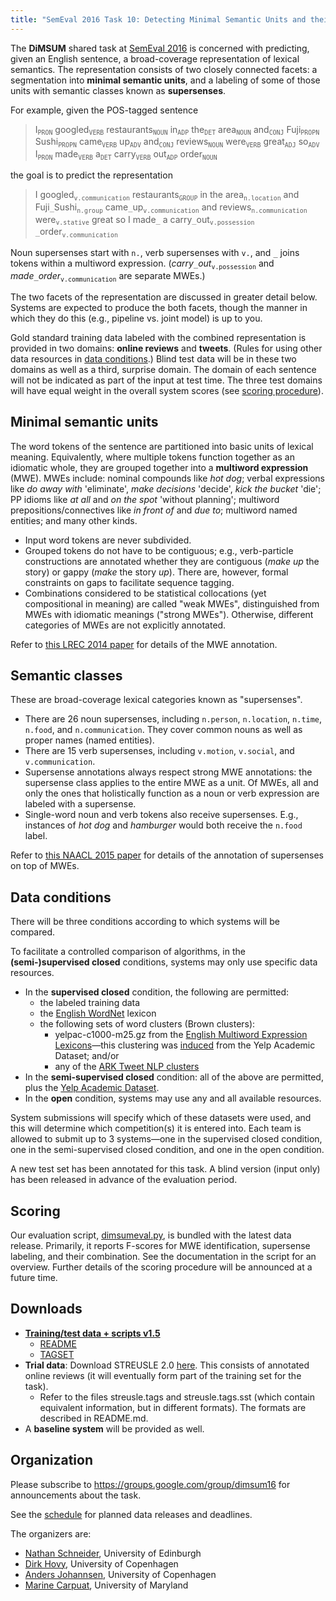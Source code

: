 ```yaml
---
title: "SemEval 2016 Task 10: Detecting Minimal Semantic Units and their Meanings (DiMSUM)"
---
```


The __DiMSUM__ shared task at [SemEval 2016](http://alt.qcri.org/semeval2016/) is concerned with predicting, given an English sentence, a broad-coverage representation of lexical semantics. The representation consists of two closely connected facets: a segmentation into __minimal semantic units__, and a labeling of some of those units with semantic classes known as __supersenses__.

For example, given the POS-tagged sentence

>  I<sub>`PRON`</sub>  googled<sub>`VERB`</sub> restaurants<sub>`NOUN`</sub> in<sub>`ADP`</sub> the<sub>`DET`</sub> area<sub>`NOUN`</sub> and<sub>`CONJ`</sub> Fuji<sub>`PROPN`</sub> Sushi<sub>`PROPN`</sub> came<sub>`VERB`</sub> up<sub>`ADV`</sub> and<sub>`CONJ`</sub> reviews<sub>`NOUN`</sub> were<sub>`VERB`</sub> great<sub>`ADJ`</sub> so<sub>`ADV`</sub> I<sub>`PRON`</sub> made<sub>`VERB`</sub> a<sub>`DET`</sub> carry<sub>`VERB`</sub> out<sub>`ADP`</sub> order<sub>`NOUN`</sub>

the goal is to predict the representation

>  I  googled<sub>`v.communication`</sub> restaurants<sub>`GROUP`</sub> in the  area<sub>`n.location`</sub> and  Fuji`_`Sushi<sub>`n.group`</sub> came`_`up<sub>`v.communication`</sub> and reviews<sub>`n.communication`</sub> were<sub>`v.stative`</sub> great so I  made`_` a  carry`_`out<sub>`v.possession`</sub> `_`order<sub>`v.communication`</sub>

Noun supersenses start with `n.`, verb supersenses with `v.`, and  `_` joins tokens within a multiword expression. (_carry_`_`_out_<sub>`v.possession`</sub> and _made_`_`_order_<sub>`v.communication`</sub> are separate MWEs.)

The two facets of the representation are discussed in greater detail below. Systems are expected to produce the both facets, though the manner in which they do this (e.g., pipeline vs. joint model) is up to you.

Gold standard training data labeled with the combined representation is provided in two domains: __online reviews__ and __tweets__. (Rules for using other data resources in [data conditions](#data-conditions).) Blind test data will be in these two domains as well as a third, surprise domain. The domain of each sentence will not be indicated as part of the input at test time. The three test domains will have equal weight in the overall system scores (see [scoring procedure](#scoring)).

## Minimal semantic units

The word tokens of the sentence are partitioned into basic units of lexical meaning. Equivalently, where multiple tokens function together as an idiomatic whole, they are grouped together into a __multiword expression__ (MWE). MWEs include: nominal compounds like _hot dog_; verbal expressions like _do away with_ 'eliminate', _make decisions_ 'decide', _kick the bucket_ 'die'; PP idioms like _at all_ and _on the spot_ 'without planning'; multiword prepositions/connectives like _in front of_ and _due to_; multiword named entities; and many other kinds.
  - Input word tokens are never subdivided.
  - Grouped tokens do not have to be contiguous; e.g., verb-particle constructions are annotated whether they are contiguous (_make up_ the story) or gappy (_make_ the story _up_). There are, however, formal constraints on gaps to facilitate sequence tagging.
  - Combinations considered to be statistical collocations (yet compositional in meaning) are called "weak MWEs", distinguished from MWEs with idiomatic meanings ("strong MWEs"). Otherwise, different categories of MWEs are not explicitly annotated.

Refer to [this LREC 2014 paper](http://www.cs.cmu.edu/~nschneid/mwecorpus.pdf) for details of the MWE annotation.

## Semantic classes

These are broad-coverage lexical categories known as "supersenses".
  - There are 26 noun supersenses, including `n.person`, `n.location`, `n.time`, `n.food`, and `n.communication`. They cover common nouns as well as proper names (named entities).
  - There are 15 verb supersenses, including `v.motion`, `v.social`, and `v.communication`.
  - Supersense annotations always respect strong MWE annotations: the supersense class applies to the entire MWE as a unit. Of MWEs, all and only the ones that holistically function as a noun or verb expression are labeled with a supersense.
  - Single-word noun and verb tokens also receive supersenses. E.g., instances of _hot dog_ and _hamburger_ would both receive the `n.food` label.

Refer to [this NAACL 2015 paper](http://www.cs.cmu.edu/~nschneid/sst.pdf) for details of the annotation of supersenses on top of MWEs.

## Data conditions

There will be three conditions according to which systems will be compared.

To facilitate a controlled comparison of algorithms, in the __(semi-)supervised closed__ conditions, systems may only use specific data resources. 

- In the __supervised closed__ condition, the following are permitted:
  * the labeled training data
  * the [English WordNet](http://wordnet.princeton.edu/) lexicon
  * the following sets of word clusters (Brown clusters):
    - yelpac-c1000-m25.gz from the [English Multiword Expression Lexicons](http://www.cs.cmu.edu/~ark/LexSem/)—this clustering was [induced](http://www.cs.cmu.edu/~ark/LexSem/mwelex/README.md) from the Yelp Academic Dataset; and/or
    - any of the [ARK Tweet NLP clusters](http://www.cs.cmu.edu/~ark/TweetNLP/#resources)
- In the __semi-supervised closed__ condition: all of the above are permitted, plus the [Yelp Academic Dataset](https://www.yelp.com/academic_dataset).
- In the __open__ condition, systems may use any and all available resources.

System submissions will specify which of these datasets were used, and this will determine which competition(s) it is entered into. Each team is allowed to submit up to 3 systems—one in the supervised closed condition, one in the semi-supervised closed condition, and one in the open condition.

A new test set has been annotated for this task. A blind version (input only) has been released in advance of the evaluation period.

## Scoring

Our evaluation script, [dimsumeval.py](https://github.com/dimsum16/dimsum-data/blob/master/scripts/dimsumeval.py), is bundled with the latest data release. Primarily, it reports F-scores for MWE identification, supersense labeling, and their combination. See the documentation in the script for an overview. Further details of the scoring procedure will be announced at a future time.

## Downloads

- __[Training/test data + scripts v1.5](https://github.com/dimsum16/dimsum-data/releases/tag/1.5)__
  * [README](https://github.com/dimsum16/dimsum-data/blob/1.5/README.md)
  * [TAGSET](https://github.com/dimsum16/dimsum-data/blob/1.5/TAGSET.md)
- __Trial data__: Download STREUSLE 2.0 [here](http://www.ark.cs.cmu.edu/LexSem/). This consists of annotated online reviews (it will eventually form part of the training set for the task).
  * Refer to the files streusle.tags and streusle.tags.sst (which contain equivalent information, but in different formats). The formats are described in README.md.
- A __baseline system__ will be provided as well.

## Organization

Please subscribe to https://groups.google.com/group/dimsum16 for announcements about the task.

See the [schedule](http://alt.qcri.org/semeval2016/task10/index.php?id=important-dates) for planned data releases and deadlines.

The organizers are:

* [Nathan Schneider](http://nathan.cl), University of Edinburgh
* [Dirk Hovy](http://dirkhovy.com/), University of Copenhagen
* [Anders Johannsen](http://www.johannsen.com/), University of Copenhagen
* [Marine Carpuat](http://marinecarpuat.weebly.com/), University of Maryland
